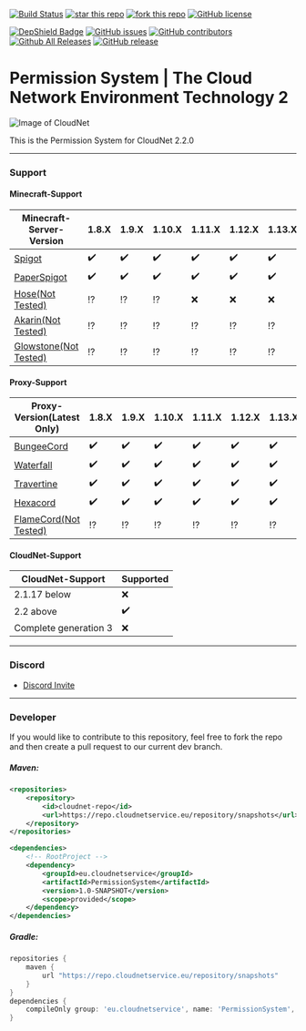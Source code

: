 [![Build Status](https://ci.cloudnetservice.eu/buildStatus/icon?job=CloudNetService/v2-permissionsystem/master)](https://ci.cloudnetservice.eu/job/CloudNetService/job/v2-permissionsystem/master)
[![star this repo](http://githubbadges.com/star.svg?user=CloudNetService&repo=v2-permissionsystem)](https://github.com/CloudNetService/v2-permissionsystem)
[![fork this repo](http://githubbadges.com/fork.svg?user=CloudNetService&repo=v2-permissionsystem)](https://github.com/CloudNetService/v2-permissionsystem/fork)
[![GitHub license](https://img.shields.io/github/license/CloudNetService/v2-permissionsystem.svg)](https://github.com/CloudNetService/v2-permissionsystem/blob/master/LICENSE)

[![DepShield Badge](https://depshield.sonatype.org/badges/CloudNetService/v2-permissionsystem/depshield.svg)](https://depshield.github.io)
[![GitHub issues](https://img.shields.io/github/issues/CloudNetService/v2-permissionsystem.svg)](https://github.com/CloudNetService/v2-permissionsystem/issues)
[![GitHub contributors](https://img.shields.io/github/contributors/CloudNetService/v2-permissionsystem.svg)](https://github.com/CloudNetService/v2-permissionsystem/graphs/contributors)
[![Github All Releases](https://img.shields.io/github/downloads/CloudNetService/v2-permissionsystem/total.svg)](https://github.com/CloudNetService/v2-permissionsystem/releases)
[![GitHub release](https://img.shields.io/github/release/CloudNetService/v2-permissionsystem.svg)](https://github.com/CloudNetService/v2-permissionsystem/releases)



# Permission System | The Cloud Network Environment Technology 2

![Image of CloudNet](https://cdn.discordapp.com/attachments/325383142464552972/354670548292206594/CloudNet.png)

This is the Permission System for CloudNet 2.2.0
 
---
 ### Support
 
 #### Minecraft-Support
 | Minecraft-Server-Version | 1.8.X | 1.9.X | 1.10.X | 1.11.X | 1.12.X | 1.13.X | 1.14.X | 1.15.X |
 |----------------|-------|-------|--------|--------|--------|--------|--------|--------|
 | [Spigot](https://www.spigotmc.org/wiki/about-spigot/) | :heavy_check_mark: | :heavy_check_mark: | :heavy_check_mark: | :heavy_check_mark: | :heavy_check_mark: | :heavy_check_mark: | :heavy_check_mark: | :heavy_check_mark: |
 | [PaperSpigot](https://github.com/PaperMC/Paper) | :heavy_check_mark: | :heavy_check_mark: | :heavy_check_mark: | :heavy_check_mark: | :heavy_check_mark: | :heavy_check_mark: | :heavy_check_mark: | :heavy_check_mark: |
 | [Hose(Not Tested)](https://github.com/softpak/HOSE) | :interrobang: | :interrobang: | :interrobang: | :x: | :x: | :x: | :x: | :x: |
 | [Akarin(Not Tested)](https://github.com/Akarin-project/Akarin) | :interrobang: | :interrobang: | :interrobang: | :interrobang: | :interrobang: | :interrobang: | :interrobang: | :x: |
 | [Glowstone(Not Tested)](https://www.glowstone.net/) | :interrobang: | :interrobang: | :interrobang: | :interrobang: | :interrobang: | :interrobang: | :interrobang: | :interrobang: |


 #### Proxy-Support
 | Proxy-Version(Latest Only) | 1.8.X | 1.9.X | 1.10.X | 1.11.X | 1.12.X | 1.13.X | 1.14.X | 1.15.X |
 |----------------|-------|-------|--------|--------|--------|--------|--------|--------|
 | [BungeeCord](https://github.com/SpigotMC/BungeeCord) | :heavy_check_mark: | :heavy_check_mark: | :heavy_check_mark: | :heavy_check_mark: | :heavy_check_mark: | :heavy_check_mark: | :heavy_check_mark: | :heavy_check_mark: |
 | [Waterfall](https://github.com/PaperMC/Waterfall) | :heavy_check_mark: | :heavy_check_mark: | :heavy_check_mark: | :heavy_check_mark: | :heavy_check_mark: | :heavy_check_mark: | :heavy_check_mark: | :heavy_check_mark: |
 | [Travertine](https://github.com/PaperMC/Travertine) | :heavy_check_mark: | :heavy_check_mark: | :heavy_check_mark: | :heavy_check_mark: | :heavy_check_mark: | :heavy_check_mark: | :heavy_check_mark: | :heavy_check_mark: |
 | [Hexacord](https://github.com/HexagonMC/BungeeCord) | :heavy_check_mark: | :heavy_check_mark: | :heavy_check_mark: | :heavy_check_mark: | :heavy_check_mark: | :heavy_check_mark: | :heavy_check_mark: | :heavy_check_mark: |
 | [FlameCord(Not Tested)](https://www.mc-market.org/resources/13492/) | :interrobang: | :interrobang: | :interrobang: | :interrobang: | :interrobang: | :interrobang: | :interrobang: | :interrobang: |
 
 #### CloudNet-Support
 | CloudNet-Support | Supported | 
 |------------------|-----------|
 | 2.1.17 below | :x: |
 | 2.2 above| :heavy_check_mark: |
 | Complete generation 3 | :x: |
  
___
    
### Discord
 *  [Discord Invite](https://discord.gg/CPCWr7w)
 
---
### Developer
If you would like to contribute to this repository, feel free to fork the repo and then create a pull request to our current dev branch. 
 
##### Maven:
```xml
<repositories>
    <repository>
        <id>cloudnet-repo</id>
        <url>https://repo.cloudnetservice.eu/repository/snapshots</url>
    </repository>
</repositories>

<dependencies>
    <!-- RootProject -->
    <dependency>
        <groupId>eu.cloudnetservice</groupId>
        <artifactId>PermissionSystem</artifactId>
        <version>1.0-SNAPSHOT</version>
        <scope>provided</scope>
    </dependency>
</dependencies>
```

##### Gradle:
```groovy
repositories {
    maven {
        url "https://repo.cloudnetservice.eu/repository/snapshots"
    }
}
dependencies {
    compileOnly group: 'eu.cloudnetservice', name: 'PermissionSystem', version: '1.0-SNAPSHOT'
}
```
